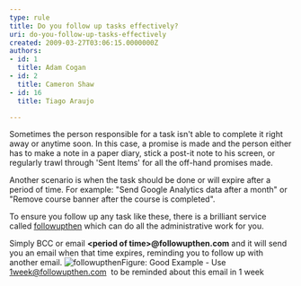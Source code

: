 ```yaml
---
type: rule
title: Do you follow up tasks effectively?
uri: do-you-follow-up-tasks-effectively
created: 2009-03-27T03:06:15.0000000Z
authors:
- id: 1
  title: Adam Cogan
- id: 2
  title: Cameron Shaw
- id: 16
  title: Tiago Araujo

---
```


 
Sometimes the person responsible for a task isn't able to complete it right away or anytime soon. In this case, a promise is made and the person either has to make a note in a paper diary, stick a post-it note to his screen, or regularly trawl through 'Sent Items' for all the off-hand promises made.

Another scenario is when the task should be done or will expire ​after a period of time. For example: "Send Google Analytics data after a month" or "Remove course banner after the course is completed".

To ensure you follow up any task like these, there is a brilliant service called [followupthen](https&#58;//www.followupthen.com/) which can do all the administrative work for you.
 
Simply BCC or email **&lt;period of time&gt;@followupthen.com** and it will send you an email when that time expires, reminding you to follow up with another​ email.
![followupthen](/PublishingImages/FollowUpThen.jpg)Figure: Good Example - Use [1week@followupthen.com](mailto&#58;1week@followupthen.com)  to be reminded about this email in 1 week 
